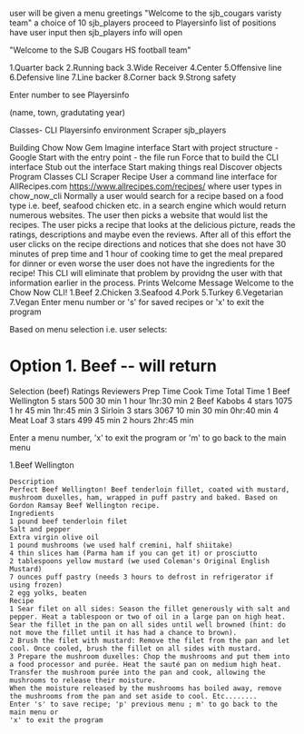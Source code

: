 user will be given a menu
greetings "Welcome to the sjb_cougars varisty team"
a choice of 10 sjb_players 
proceed to Playersinfo
list of positions have user input then sjb_players info will open

"Welcome to the SJB Cougars HS football team"


1.Quarter back
2.Running back
3.Wide Receiver 
4.Center
5.Offensive line
6.Defensive line
7.Line backer
8.Corner back
9.Strong safety


Enter number to see Playersinfo


(name, town, gradutating year)



Classes-
CLI
Playersinfo
environment
Scraper
sjb_players








Building Chow Now Gem
Imagine interface
Start with project structure - Google
Start with the entry point - the file run
Force that to build the CLI interface
Stub out the interface
Start making things real
Discover objects  
Program
Classes
  CLI
    Scraper
        Recipe
            User 
a command line interface for AllRecipes.com
https://www.allrecipes.com/recipes/
where user types in chow_now_cli
Normally a user would search for a recipe based on a food type i.e. beef, seafood chicken etc. in a search engine which would return numerous websites. The user then picks a website that would list the recipes. The user picks a recipe that looks at the delicious picture, reads the ratings, descriptions and maybe even the reviews. After all of this effort the user clicks on the recipe directions and notices that she does not have 30 minutes of prep time and 1 hour of cooking time to get the meal prepared for dinner or even worse the user does not have the  ingredients for the recipe! This CLI will eliminate that problem by providng the user with that information earlier in the process.
Prints Welcome Message
Welcome to the Chow Now CLI!
    1.Beef
    2.Chicken
    3.Seafood
    4.Pork
    5.Turkey
    6.Vegetarian
    7.Vegan
Enter menu number or 's' for saved recipes or 'x' to exit the program
<!-- make sure edge case returns invalid selection 
require user to input valid selection by prompting user for a valid menu number or exit -->
Based on menu selection i.e. user selects:
   
 # Option 1. Beef -- will return 
   
 Selection (beef)       Ratings     Reviewers   Prep Time  Cook Time    Total Time
  1 Beef Wellington     5 stars     500         30 min      1 hour      1hr:30 min
  2 Beef Kabobs         4 stars     1075        1 hr        45 min      1hr:45 min
  3 Sirloin             3 stars     3067        10 min      30 min      0hr:40 min
  4 Meat Loaf           3 stars     499         45 min      2 hours     2hr:45 min
  
<!--  # Option 2. chicken-- will return all chicken recipes same format as beef
 # Option 3. Fish   -- will return all fish recipes same format as beef
 # Option 4. Pork   -- will return all pork recipes same format as beef
 # Option 5. Turkey -- will return all turkey recipes same format as beef
 # Option 6. Vegetarian -- will return all vegetarian recipes same format
 # Option 7. Vegan -- will return all vegan recipes same format  -->  
 Enter a menu number, 'x' to exit the program or 'm' to go back to the main menu
<!--  #make sure edge case returns invalid selection 
 #require user to input valid selection by prompting the user for a valid menu #number or exit -->
   1.Beef Wellington
   <!--  Beef Wellington will return the recipe which also contains the description -->
   
    Description 
    Perfect Beef Wellington! Beef tenderloin fillet, coated with mustard, mushroom duxelles, ham, wrapped in puff pastry and baked. Based on Gordon Ramsay Beef Wellington recipe.
    Ingredients
    1 pound beef tenderloin filet
    Salt and pepper
    Extra virgin olive oil
    1 pound mushrooms (we used half cremini, half shiitake)
    4 thin slices ham (Parma ham if you can get it) or prosciutto
    2 tablespoons yellow mustard (we used Coleman's Original English Mustard)
    7 ounces puff pastry (needs 3 hours to defrost in refrigerator if using frozen)
    2 egg yolks, beaten
    Recipe
    1 Sear filet on all sides: Season the fillet generously with salt and pepper. Heat a tablespoon or two of oil in a large pan on high heat. Sear the fillet in the pan on all sides until well browned (hint: do not move the fillet until it has had a chance to brown).
    2 Brush the filet with mustard: Remove the filet from the pan and let cool. Once cooled, brush the fillet on all sides with mustard.
    3 Prepare the mushroom duxelles: Chop the mushrooms and put them into a food processor and purée. Heat the sauté pan on medium high heat. Transfer the mushroom purée into the pan and cook, allowing the mushrooms to release their moisture.
    When the moisture released by the mushrooms has boiled away, remove the mushrooms from the pan and set aside to cool. Etc........
    Enter 's' to save recipe; 'p' previous menu ; m' to go back to the main menu or
    'x' to exit the program
<!-- make sure edge case returns invalid selection 
require user to input valid selection by prompting user for valid option
Enter 's' to save recipe; 'p' previous menu ; m' to go back to the main menu or
